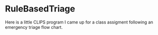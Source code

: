# RuleBasedTriage
Here is a little CLIPS program I came up for a class assigment following an emergency triage flow chart.
